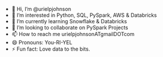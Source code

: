 - 👋 Hi, I’m @urielpjohnson
- 👀 I’m interested in Python, SQL, PySpark, AWS & Databricks
- 🌱 I’m currently learning Snowflake & Databricks
- 💞️ I’m looking to collaborate on PySpark Projects
- 📫 How to reach me urielpjohnsonATgmailDOTcom
- 😄 Pronouns: You-RI-YEL
- ⚡ Fun fact: Love data to the bits.

<!---
urielpjohnson/urielpjohnson is a ✨ special ✨ repository because its `README.md` (this file) appears on your GitHub profile.
You can click the Preview link to take a look at your changes.
--->
